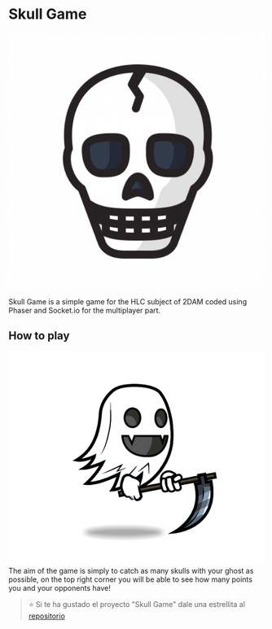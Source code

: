 # Skull Game
![](https://github.com/ismaelpacheco13/skull-game/blob/main/death-skull.png)

Skull Game is a simple game for the HLC subject of 2DAM coded using Phaser and Socket.io for the multiplayer part.

## How to play
![](https://github.com/ismaelpacheco13/skull-game/blob/main/white.png)
The aim of the game is simply to catch as many skulls with your ghost as possible, on the top right corner you will be able to see
how many points you and your opponents have!

> :star: Si te ha gustado el proyecto "Skull Game" dale una estrellita al [repositorio](https://github.com/ismaelpacheco13/skull-game)
